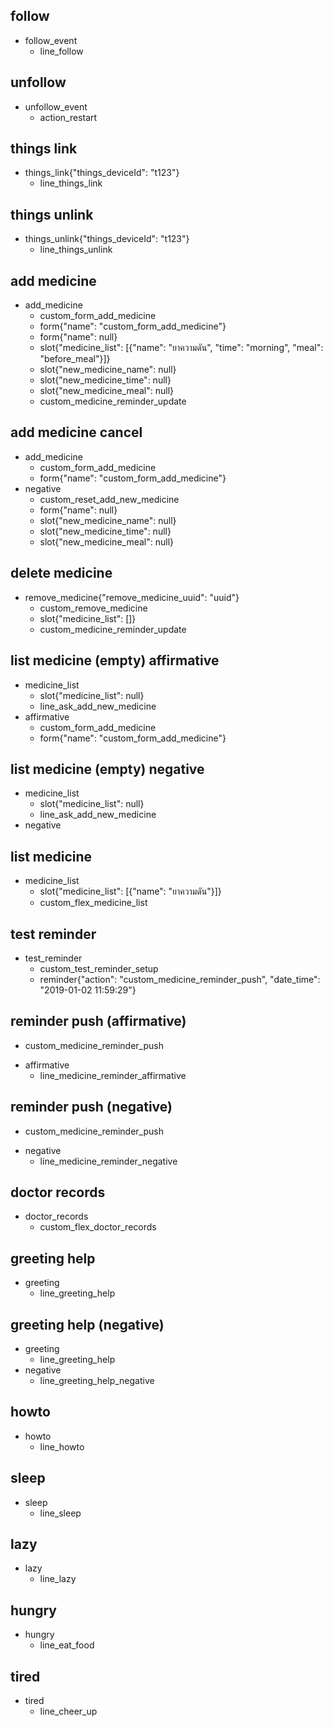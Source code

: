 ## follow
* follow_event
  - line_follow

## unfollow
* unfollow_event
  - action_restart

## things link
* things_link{"things_deviceId": "t123"}
  - line_things_link

## things unlink
* things_unlink{"things_deviceId": "t123"}
  - line_things_unlink

## add medicine
* add_medicine
  - custom_form_add_medicine
  - form{"name": "custom_form_add_medicine"}
  - form{"name": null}
  - slot{"medicine_list": [{"name": "ยาความดัน", "time": "morning", "meal": "before_meal"}]}
  - slot{"new_medicine_name": null}
  - slot{"new_medicine_time": null}
  - slot{"new_medicine_meal": null}
  - custom_medicine_reminder_update

## add medicine cancel
* add_medicine
  - custom_form_add_medicine
  - form{"name": "custom_form_add_medicine"}
* negative
  - custom_reset_add_new_medicine
  - form{"name": null}
  - slot{"new_medicine_name": null}
  - slot{"new_medicine_time": null}
  - slot{"new_medicine_meal": null}

## delete medicine
* remove_medicine{"remove_medicine_uuid": "uuid"}
  - custom_remove_medicine
  - slot{"medicine_list": []}
  - custom_medicine_reminder_update

## list medicine (empty) affirmative
* medicine_list
  - slot{"medicine_list": null}
  - line_ask_add_new_medicine
* affirmative
  - custom_form_add_medicine
  - form{"name": "custom_form_add_medicine"}

## list medicine (empty) negative
* medicine_list
  - slot{"medicine_list": null}
  - line_ask_add_new_medicine
* negative

## list medicine
* medicine_list
  - slot{"medicine_list": [{"name": "ยาความดัน"}]}
  - custom_flex_medicine_list

## test reminder
* test_reminder
  - custom_test_reminder_setup
  - reminder{"action": "custom_medicine_reminder_push", "date_time": "2019-01-02 11:59:29"}

## reminder push (affirmative)
  - custom_medicine_reminder_push
* affirmative
  - line_medicine_reminder_affirmative

## reminder push (negative)
  - custom_medicine_reminder_push
* negative
  - line_medicine_reminder_negative

## doctor records
* doctor_records
  - custom_flex_doctor_records

## greeting help
* greeting
  - line_greeting_help

## greeting help (negative)
* greeting
  - line_greeting_help
* negative
  - line_greeting_help_negative

## howto
* howto
  - line_howto

## sleep
* sleep
  - line_sleep

## lazy
* lazy
  - line_lazy

## hungry
* hungry
  - line_eat_food

## tired
* tired
  - line_cheer_up
